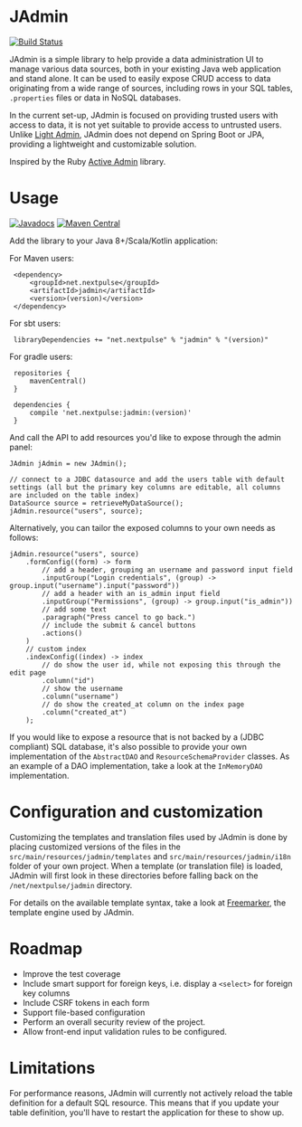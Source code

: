 # JAdmin

[![Build Status](https://travis-ci.org/yholkamp/jadmin.svg?branch=master)](https://travis-ci.org/yholkamp/jadmin)

JAdmin is a simple library to help provide a data administration UI to manage various data sources, both in your existing Java web application and stand alone. 
It can be used to easily expose CRUD access to data originating from a wide range of sources, including rows in your SQL tables, `.properties` files or data in NoSQL databases. 

In the current set-up, JAdmin is focused on providing trusted users with access to data, it is not yet suitable to provide access to untrusted users. 
Unlike [Light Admin](http://lightadmin.org/), JAdmin does not depend on Spring Boot or JPA, providing a lightweight and customizable solution.

Inspired by the Ruby [Active Admin](https://github.com/activeadmin/activeadmin) library.
 
# Usage

[![Javadocs](http://www.javadoc.io/badge/net.nextpulse/jadmin.svg)](http://www.javadoc.io/doc/net.nextpulse/jadmin) 
[![Maven Central](https://maven-badges.herokuapp.com/maven-central/net.nextpulse/jadmin/badge.svg)](https://maven-badges.herokuapp.com/maven-central/net.nextpulse/jadmin/)

Add the library to your Java 8+/Scala/Kotlin application:
     
For Maven users:

     <dependency>
         <groupId>net.nextpulse</groupId>
         <artifactId>jadmin</artifactId>
         <version>(version)</version>
     </dependency>

For sbt users:
     
     libraryDependencies += "net.nextpulse" % "jadmin" % "(version)"

For gradle users:
     
     repositories {
         mavenCentral()
     }
     
     dependencies {
         compile 'net.nextpulse:jadmin:(version)'
     }

And call the API to add resources you'd like to expose through the admin panel:

    JAdmin jAdmin = new JAdmin();
    
    // connect to a JDBC datasource and add the users table with default settings (all but the primary key columns are editable, all columns are included on the table index)
    DataSource source = retrieveMyDataSource();
    jAdmin.resource("users", source);

Alternatively, you can tailor the exposed columns to your own needs as follows:

    jAdmin.resource("users", source)
        .formConfig((form) -> form
            // add a header, grouping an username and password input field
            .inputGroup("Login credentials", (group) -> group.input("username").input("password"))
            // add a header with an is_admin input field
            .inputGroup("Permissions", (group) -> group.input("is_admin"))
            // add some text
            .paragraph("Press cancel to go back.")
            // include the submit & cancel buttons
            .actions()
        )
        // custom index
        .indexConfig((index) -> index
            // do show the user id, while not exposing this through the edit page
            .column("id")
            // show the username
            .column("username")
            // do show the created_at column on the index page
            .column("created_at")
        );

If you would like to expose a resource that is not backed by a (JDBC compliant) SQL database, it's also possible to 
provide your own implementation of the `AbstractDAO` and `ResourceSchemaProvider` classes. As an example of a DAO 
implementation, take a look at the `InMemoryDAO` implementation.

# Configuration and customization

Customizing the templates and translation files used by JAdmin is done by placing customized versions of the files in the 
`src/main/resources/jadmin/templates` and `src/main/resources/jadmin/i18n` folder of your own project. 
When a template (or translation file) is loaded, JAdmin will first look in these directories before falling back on 
the `/net/nextpulse/jadmin` directory.

For details on the available template syntax, take a look at [Freemarker](http://freemarker.org/docs/index.html), the template engine used by JAdmin.

# Roadmap

* Improve the test coverage
* Include smart support for foreign keys, i.e. display a `<select>` for foreign key columns
* Include CSRF tokens in each form
* Support file-based configuration
* Perform an overall security review of the project.
* Allow front-end input validation rules to be configured.

# Limitations

For performance reasons, JAdmin will currently not actively reload the table definition for a default SQL resource. 
This means that if you update your table definition, you'll have to restart the application for these to show up.
